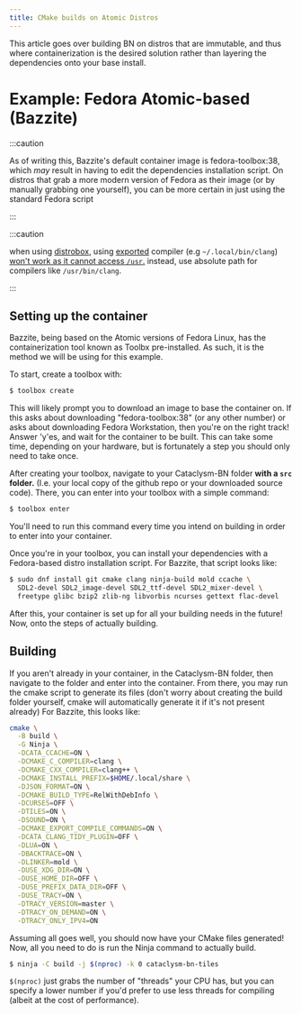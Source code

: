 ```yaml
---
title: CMake builds on Atomic Distros
---
```


This article goes over building BN on distros that are immutable, and thus where containerization is
the desired solution rather than layering the dependencies onto your base install.

# Example: Fedora Atomic-based (Bazzite)

:::caution

As of writing this, Bazzite's default container image is fedora-toolbox:38, which *may* result in having
to edit the dependencies installation script. On distros that grab a more modern version of Fedora
as their image (or by manually grabbing one yourself), you can be more certain in just using the standard Fedora
script

:::

:::caution

when using [distrobox](https://distrobox.it), using
[exported](https://github.com/89luca89/distrobox/blob/main/docs/usage/distrobox-export.md) compiler
(e.g `~/.local/bin/clang`)
[won't work as it cannot access `/usr`.](https://github.com/89luca89/distrobox/issues/1548) instead,
use absolute path for compilers like `/usr/bin/clang`.

:::

## Setting up the container

Bazzite, being based on the Atomic versions of Fedora Linux, has the containerization tool known as
Toolbx pre-installed. As such, it is the method we will be using for this example.

To start, create a toolbox with:

```sh
$ toolbox create
```

This will likely prompt you to download an image to base the container on. If this asks about
downloading "fedora-toolbox:38" (or any other number) or asks about downloading Fedora Workstation,
then you're on the right track! Answer 'y'es, and wait for the container to be built. This can take
some time, depending on your hardware, but is fortunately a step you should only need to take once.

After creating your toolbox, navigate to your Cataclysm-BN folder **with a `src` folder.** (I.e.
your local copy of the github repo or your downloaded source code). There, you can enter into your
toolbox with a simple command:

```sh
$ toolbox enter
```

You'll need to run this command every time you intend on building in order to enter into your
container.

Once you're in your toolbox, you can install your dependencies with a Fedora-based distro
installation script. For Bazzite, that script looks like:

```sh
$ sudo dnf install git cmake clang ninja-build mold ccache \
  SDL2-devel SDL2_image-devel SDL2_ttf-devel SDL2_mixer-devel \
  freetype glibc bzip2 zlib-ng libvorbis ncurses gettext flac-devel
```

After this, your container is set up for all your building needs in the future! Now, onto the steps
of actually building.

## Building

If you aren't already in your container, in the Cataclysm-BN folder, then navigate to the folder and
enter into the container. From there, you may run the cmake script to generate its files (don't
worry about creating the build folder yourself, cmake will automatically generate it if it's not
present already) For Bazzite, this looks like:

```sh
cmake \
  -B build \
  -G Ninja \
  -DCATA_CCACHE=ON \
  -DCMAKE_C_COMPILER=clang \
  -DCMAKE_CXX_COMPILER=clang++ \
  -DCMAKE_INSTALL_PREFIX=$HOME/.local/share \
  -DJSON_FORMAT=ON \
  -DCMAKE_BUILD_TYPE=RelWithDebInfo \
  -DCURSES=OFF \
  -DTILES=ON \
  -DSOUND=ON \
  -DCMAKE_EXPORT_COMPILE_COMMANDS=ON \
  -DCATA_CLANG_TIDY_PLUGIN=OFF \
  -DLUA=ON \
  -DBACKTRACE=ON \
  -DLINKER=mold \
  -DUSE_XDG_DIR=ON \
  -DUSE_HOME_DIR=OFF \
  -DUSE_PREFIX_DATA_DIR=OFF \
  -DUSE_TRACY=ON \
  -DTRACY_VERSION=master \
  -DTRACY_ON_DEMAND=ON \
  -DTRACY_ONLY_IPV4=ON
```

Assuming all goes well, you should now have your CMake files generated! Now, all you need to do is
run the Ninja command to actually build.

```sh
$ ninja -C build -j $(nproc) -k 0 cataclysm-bn-tiles
```

`$(nproc)` just grabs the number of "threads" your CPU has, but you can specify a lower number if
you'd prefer to use less threads for compiling (albeit at the cost of performance).
